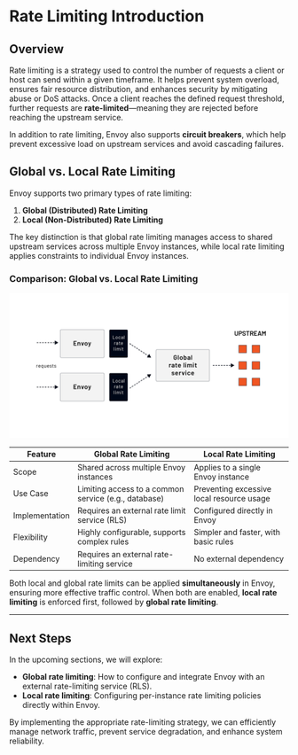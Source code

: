 # Rate Limiting Introduction

## Overview
Rate limiting is a strategy used to control the number of requests a client or host can send within a given timeframe. It helps prevent system overload, ensures fair resource distribution, and enhances security by mitigating abuse or DoS attacks. Once a client reaches the defined request threshold, further requests are **rate-limited**—meaning they are rejected before reaching the upstream service.

In addition to rate limiting, Envoy also supports **circuit breakers**, which help prevent excessive load on upstream services and avoid cascading failures.

## Global vs. Local Rate Limiting
Envoy supports two primary types of rate limiting:

1. **Global (Distributed) Rate Limiting**
2. **Local (Non-Distributed) Rate Limiting**

The key distinction is that global rate limiting manages access to shared upstream services across multiple Envoy instances, while local rate limiting applies constraints to individual Envoy instances.

### **Comparison: Global vs. Local Rate Limiting**

![Global vs. Local Rate Limiting](../assets/images/global-vs-local.png)

| Feature                 | Global Rate Limiting                          | Local Rate Limiting                         |
|-------------------------|---------------------------------------------|--------------------------------------------|
| Scope                   | Shared across multiple Envoy instances      | Applies to a single Envoy instance        |
| Use Case                | Limiting access to a common service (e.g., database) | Preventing excessive local resource usage |
| Implementation          | Requires an external rate limit service (RLS) | Configured directly in Envoy              |
| Flexibility             | Highly configurable, supports complex rules | Simpler and faster, with basic rules      |
| Dependency              | Requires an external rate-limiting service | No external dependency                    |

Both local and global rate limits can be applied **simultaneously** in Envoy, ensuring more effective traffic control. When both are enabled, **local rate limiting** is enforced first, followed by **global rate limiting**.

---
## Next Steps
In the upcoming sections, we will explore:
- **Global rate limiting**: How to configure and integrate Envoy with an external rate-limiting service (RLS).
- **Local rate limiting**: Configuring per-instance rate limiting policies directly within Envoy.

By implementing the appropriate rate-limiting strategy, we can efficiently manage network traffic, prevent service degradation, and enhance system reliability.